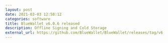 ```yaml
---
layout: post
date: 2021-03-03 12:58:12
categories: software
title: BlueWallet v6.0.6 released
description: Offline Signing and Cold Storage
external_url: https://github.com/BlueWallet/BlueWallet/releases/tag/v6.0.6
---
```

